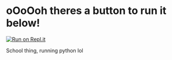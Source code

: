 # oOoOoh theres a button to run it below!

[![Run on Repl.it](https://repl.it/badge/github/SomeAspy/lesson1.01)](https://repl.it/github/SomeAspy/lesson1.01)

School thing, running python lol
